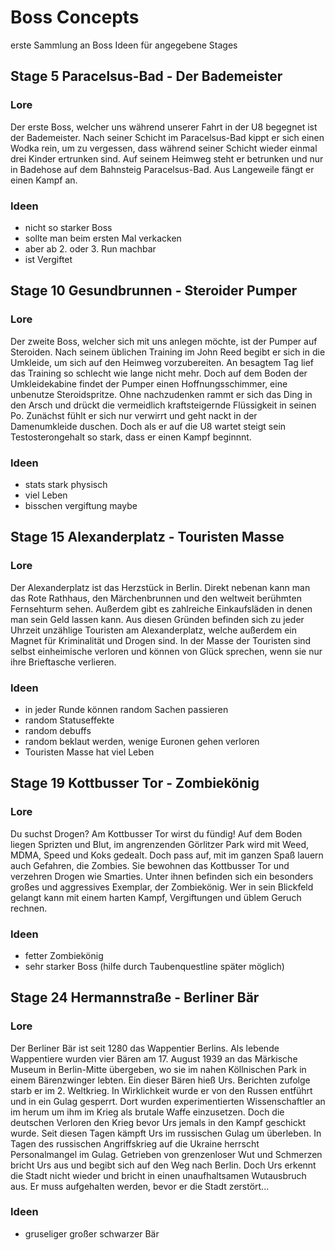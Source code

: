 # Boss Concepts
erste Sammlung an Boss Ideen für angegebene Stages

## Stage 5 Paracelsus-Bad - Der Bademeister

### Lore
Der erste Boss, welcher uns während unserer Fahrt in der U8 begegnet ist der Bademeister. Nach seiner Schicht im Paracelsus-Bad kippt er sich einen Wodka rein, um zu vergessen, dass während seiner Schicht wieder einmal drei Kinder ertrunken sind. Auf seinem Heimweg steht er betrunken und nur in Badehose auf dem Bahnsteig Paracelsus-Bad. Aus Langeweile fängt er einen Kampf an.

### Ideen
- nicht so starker Boss
- sollte man beim ersten Mal verkacken
- aber ab 2. oder 3. Run machbar
- ist Vergiftet

## Stage 10 Gesundbrunnen - Steroider Pumper

### Lore
Der zweite Boss, welcher sich mit uns anlegen möchte, ist der Pumper auf Steroiden. Nach seinem üblichen Training im John Reed begibt er sich in die Umkleide, um sich auf den Heimweg vorzubereiten. An besagtem Tag lief das Training so schlecht wie lange nicht mehr. Doch auf dem Boden der Umkleidekabine findet der Pumper einen Hoffnungsschimmer, eine unbenutze Steroidspritze. Ohne nachzudenken rammt er sich das Ding in den Arsch und drückt die vermeidlich kraftsteigernde Flüssigkeit in seinen Po. Zunächst fühlt er sich nur verwirrt und geht nackt in der Damenumkleide duschen. Doch als er auf die U8 wartet steigt sein Testosterongehalt so stark, dass er einen Kampf beginnnt.

### Ideen
- stats stark physisch
- viel Leben
- bisschen vergiftung maybe

## Stage 15 Alexanderplatz - Touristen Masse

### Lore
Der Alexanderplatz ist das Herzstück in Berlin. Direkt nebenan kann man das Rote Rathhaus, den Märchenbrunnen und den weltweit berühmten Fernsehturm sehen. Außerdem gibt es zahlreiche Einkaufsläden in denen man sein Geld lassen kann. Aus diesen Gründen befinden sich zu jeder Uhrzeit unzählige Touristen am Alexanderplatz, welche außerdem ein Magnet für Kriminalität und Drogen sind. In der Masse der Touristen sind selbst einheimische verloren und können von Glück sprechen, wenn sie nur ihre Brieftasche verlieren.

### Ideen
- in jeder Runde können random Sachen passieren
- random Statuseffekte
- random debuffs
- random beklaut werden, wenige Euronen gehen verloren
- Touristen Masse hat viel Leben

## Stage 19 Kottbusser Tor - Zombiekönig

### Lore
Du suchst Drogen? Am Kottbusser Tor wirst du fündig! Auf dem Boden liegen Sprizten und Blut, im angrenzenden Görlitzer Park wird mit Weed, MDMA, Speed und Koks gedealt. Doch pass auf, mit im ganzen Spaß lauern auch Gefahren, die Zombies. Sie bewohnen das Kottbusser Tor und verzehren Drogen wie Smarties. Unter ihnen befinden sich ein besonders großes und aggressives Exemplar, der Zombiekönig. Wer in sein Blickfeld gelangt kann mit einem harten Kampf, Vergiftungen und üblem Geruch rechnen.

### Ideen
- fetter Zombiekönig
- sehr starker Boss (hilfe durch Taubenquestline später möglich)

## Stage 24 Hermannstraße - Berliner Bär

### Lore
Der Berliner Bär ist seit 1280 das Wappentier Berlins. Als lebende Wappentiere wurden vier Bären am 17. August 1939 an das Märkische Museum in Berlin-Mitte übergeben, wo sie im nahen Köllnischen Park in einem Bärenzwinger lebten. Ein dieser Bären hieß Urs. Berichten zufolge starb er im 2. Weltkrieg. In Wirklichkeit wurde er von den Russen entführt und in ein Gulag gesperrt. Dort wurden experimentierten Wissenschaftler an im herum um ihm im Krieg als brutale Waffe einzusetzen. Doch die deutschen Verloren den Krieg bevor Urs jemals in den Kampf geschickt wurde. Seit diesen Tagen kämpft Urs im russischen Gulag um überleben. In Tagen des russischen Angriffskrieg auf die Ukraine herrscht Personalmangel im Gulag. Getrieben von grenzenloser Wut und Schmerzen bricht Urs aus und begibt sich auf den Weg nach Berlin. Doch Urs erkennt die Stadt nicht wieder und bricht in einen unaufhaltsamen Wutausbruch aus. Er muss aufgehalten werden, bevor er die Stadt zerstört...

### Ideen
- gruseliger großer schwarzer Bär
